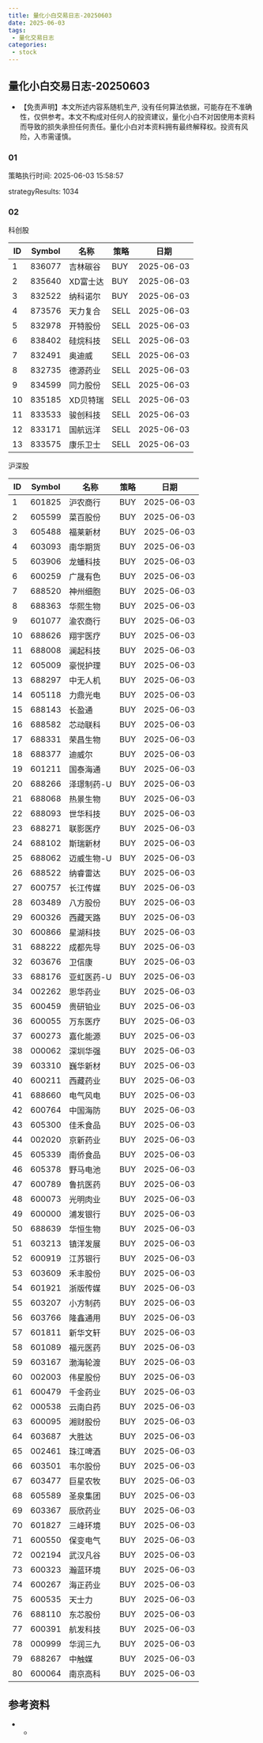 ```yaml
---
title: 量化小白交易日志-20250603
date: 2025-06-03
tags:
 - 量化交易日志
categories: 
 - stock
---
```


## 量化小白交易日志-20250603

- 【免责声明】本文所述内容系随机生产, 没有任何算法依据，可能存在不准确性，仅供参考。本文不构成对任何人的投资建议，量化小白不对因使用本资料而导致的损失承担任何责任。量化小白对本资料拥有最终解释权。投资有风险，入市需谨慎。

### 01

策略执行时间: 2025-06-03 15:58:57

strategyResults: 1034

### 02

科创股

|ID|Symbol|名称|策略|日期|
| ---- | ---- | ---- | ---- | ---- |
|1|836077|吉林碳谷|BUY|2025-06-03|
|2|835640|XD富士达|BUY|2025-06-03|
|3|832522|纳科诺尔|BUY|2025-06-03|
|4|873576|天力复合|SELL|2025-06-03|
|5|832978|开特股份|SELL|2025-06-03|
|6|838402|硅烷科技|SELL|2025-06-03|
|7|832491|奥迪威|SELL|2025-06-03|
|8|832735|德源药业|SELL|2025-06-03|
|9|834599|同力股份|SELL|2025-06-03|
|10|835185|XD贝特瑞|SELL|2025-06-03|
|11|833533|骏创科技|SELL|2025-06-03|
|12|833171|国航远洋|SELL|2025-06-03|
|13|833575|康乐卫士|SELL|2025-06-03|

沪深股

|ID|Symbol|名称|策略|日期|
| ---- | ---- | ---- | ---- | ---- |
|1|601825|沪农商行|BUY|2025-06-03|
|2|605599|菜百股份|BUY|2025-06-03|
|3|605488|福莱新材|BUY|2025-06-03|
|4|603093|南华期货|BUY|2025-06-03|
|5|603906|龙蟠科技|BUY|2025-06-03|
|6|600259|广晟有色|BUY|2025-06-03|
|7|688520|神州细胞|BUY|2025-06-03|
|8|688363|华熙生物|BUY|2025-06-03|
|9|601077|渝农商行|BUY|2025-06-03|
|10|688626|翔宇医疗|BUY|2025-06-03|
|11|688008|澜起科技|BUY|2025-06-03|
|12|605009|豪悦护理|BUY|2025-06-03|
|13|688297|中无人机|BUY|2025-06-03|
|14|605118|力鼎光电|BUY|2025-06-03|
|15|688143|长盈通|BUY|2025-06-03|
|16|688582|芯动联科|BUY|2025-06-03|
|17|688331|荣昌生物|BUY|2025-06-03|
|18|688377|迪威尔|BUY|2025-06-03|
|19|601211|国泰海通|BUY|2025-06-03|
|20|688266|泽璟制药-U|BUY|2025-06-03|
|21|688068|热景生物|BUY|2025-06-03|
|22|688093|世华科技|BUY|2025-06-03|
|23|688271|联影医疗|BUY|2025-06-03|
|24|688102|斯瑞新材|BUY|2025-06-03|
|25|688062|迈威生物-U|BUY|2025-06-03|
|26|688522|纳睿雷达|BUY|2025-06-03|
|27|600757|长江传媒|BUY|2025-06-03|
|28|603489|八方股份|BUY|2025-06-03|
|29|600326|西藏天路|BUY|2025-06-03|
|30|600866|星湖科技|BUY|2025-06-03|
|31|688222|成都先导|BUY|2025-06-03|
|32|603676|卫信康|BUY|2025-06-03|
|33|688176|亚虹医药-U|BUY|2025-06-03|
|34|002262|恩华药业|BUY|2025-06-03|
|35|600459|贵研铂业|BUY|2025-06-03|
|36|600055|万东医疗|BUY|2025-06-03|
|37|600273|嘉化能源|BUY|2025-06-03|
|38|000062|深圳华强|BUY|2025-06-03|
|39|603310|巍华新材|BUY|2025-06-03|
|40|600211|西藏药业|BUY|2025-06-03|
|41|688660|电气风电|BUY|2025-06-03|
|42|600764|中国海防|BUY|2025-06-03|
|43|605300|佳禾食品|BUY|2025-06-03|
|44|002020|京新药业|BUY|2025-06-03|
|45|605339|南侨食品|BUY|2025-06-03|
|46|605378|野马电池|BUY|2025-06-03|
|47|600789|鲁抗医药|BUY|2025-06-03|
|48|600073|光明肉业|BUY|2025-06-03|
|49|600000|浦发银行|BUY|2025-06-03|
|50|688639|华恒生物|BUY|2025-06-03|
|51|603213|镇洋发展|BUY|2025-06-03|
|52|600919|江苏银行|BUY|2025-06-03|
|53|603609|禾丰股份|BUY|2025-06-03|
|54|601921|浙版传媒|BUY|2025-06-03|
|55|603207|小方制药|BUY|2025-06-03|
|56|603766|隆鑫通用|BUY|2025-06-03|
|57|601811|新华文轩|BUY|2025-06-03|
|58|601089|福元医药|BUY|2025-06-03|
|59|603167|渤海轮渡|BUY|2025-06-03|
|60|002003|伟星股份|BUY|2025-06-03|
|61|600479|千金药业|BUY|2025-06-03|
|62|000538|云南白药|BUY|2025-06-03|
|63|600095|湘财股份|BUY|2025-06-03|
|64|603687|大胜达|BUY|2025-06-03|
|65|002461|珠江啤酒|BUY|2025-06-03|
|66|603501|韦尔股份|BUY|2025-06-03|
|67|603477|巨星农牧|BUY|2025-06-03|
|68|605589|圣泉集团|BUY|2025-06-03|
|69|603367|辰欣药业|BUY|2025-06-03|
|70|601827|三峰环境|BUY|2025-06-03|
|71|600550|保变电气|BUY|2025-06-03|
|72|002194|武汉凡谷|BUY|2025-06-03|
|73|600323|瀚蓝环境|BUY|2025-06-03|
|74|600267|海正药业|BUY|2025-06-03|
|75|600535|天士力|BUY|2025-06-03|
|76|688110|东芯股份|BUY|2025-06-03|
|77|600391|航发科技|BUY|2025-06-03|
|78|000999|华润三九|BUY|2025-06-03|
|79|688267|中触媒|BUY|2025-06-03|
|80|600064|南京高科|BUY|2025-06-03|

## 参考资料

- -